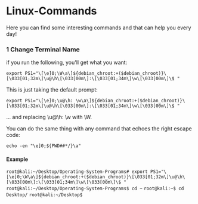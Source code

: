 # Linux-Commands
Here you can find some interesting commands and that can help you every day!


### 1 Change Terminal Name
if you run the following, you'll get what you want:

`export PS1="\[\e]0;\W\a\]${debian_chroot:+($debian_chroot)}\[\033[01;32m\]\u@\h\[\033[00m\]:\[\033[01;34m\]\w\[\033[00m\]\$ "`

This is just taking the default prompt:

`export PS1="\[\e]0;\u@\h: \w\a\]${debian_chroot:+($debian_chroot)}\[\033[01;32m\]\u@\h\[\033[00m\]:\[\033[01;34m\]\w\[\033[00m\]\$ "`

... and replacing \u@\h: \w with \W.

You can do the same thing with any command that echoes the right escape code:

`echo -en "\e]0;${PWD##*/}\a"`
#### Example
`root@kali:~/Desktop/Operating-System-Programs# export PS1="\[\e]0;\W\a\]${debian_chroot:+($debian_chroot)}\[\033[01;32m\]\u@\h\[\033[00m\]:\[\033[01;34m\]\w\[\033[00m\]\$ "`
`root@kali:~/Desktop/Operating-System-Programs$ cd ~`
`root@kali:~$ cd Desktop/`
`root@kali:~/Desktop$ `
